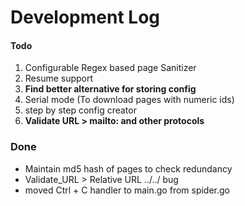 # Development Log

#### Todo 
1. Configurable Regex based page Sanitizer  
2. Resume support
3. __Find better alternative for storing config__
5. Serial mode (To download pages with numeric ids)
6. step by step config creator 
7. __Validate URL > mailto: and other protocols__

### Done
- Maintain md5 hash of pages to check redundancy
- Validate_URL > Relative URL ../../  bug
- moved Ctrl + C handler to main.go from spider.go
